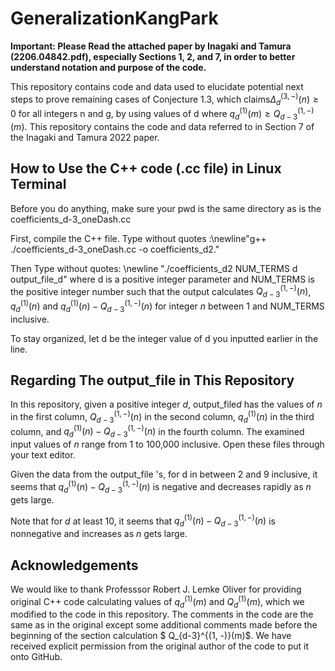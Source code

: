 # GeneralizationKangPark

**Important: Please Read the attached paper by Inagaki and Tamura (2206.04842.pdf), especially Sections 1, 2, and 7,  in order to better understand notation and purpose of the code.**

This repository contains code and data used to elucidate potential next steps to prove remaining cases of Conjecture 1.3, which claims$\Delta_{d}^{(3, -)}(n) \geq 0$ for all integers n and g, by using values of d where $q_d^{(1)}(m) \geq Q_{d-3}^{(1, -)}(m)$. This repository contains the code and data referred to in Section 7 of the Inagaki and Tamura 2022 paper.

## How to Use the C++ code (.cc file) in Linux Terminal

Before you do anything, make sure your pwd is the same directory as is the coefficients\_d\-3\_oneDash.cc

First, compile the C++ file. Type without quotes :\newline"g++ ./coefficients\_d\-3\_oneDash.cc \-o coefficients\_d2."


Then Type without quotes: \newline "./coefficients\_d2 NUM\_TERMS d output\_file\_d" where d is a positive integer parameter and NUM\_TERMS is the positive integer number such that the output calculates $Q_{d-3}^{(1, -)}(n)$, $q_{d}^{(1)}(n)$ and $q_{d}^{(1)}(n) - Q_{d-3}^{(1, -)}(n)$ for integer $n$ between 1 and NUM\_TERMS inclusive.

To stay organized, let d be the integer value of d you inputted earlier in the line.

## Regarding The output\_file in This Repository

In this repository, given a positive integer $d$, output\_file$d$ has the values of $n$ in the first column,
  $Q_{d-3}^{(1, -)}(n)$ in the second column, $q_d^{(1)}(n)$ in the third column, and $q_d^{(1)}(n) - Q_{d-3}^{(1, -)}(n)$ in the fourth column. The examined input values of $n$ range from 1 to 100,000 inclusive. Open these files through your text editor.
  
  Given the data from the output\_file 's, for d
 in between 2 and 9 inclusive, it seems that $q_d^{(1)}(n) - Q_{d-3}^{(1, -)}(n)$ is negative and decreases rapidly as $n$ gets large.

  Note that for $d$ at least 10,
  it seems that $q_d^{(1)}(n) - Q_{d-3}^{(1, -)}(n)$ is nonnegative and increases as $n$ gets large.
  
 ## Acknowledgements
  
  We would like to thank Professsor Robert J. Lemke Oliver for providing original C++ code calculating values of $q_d^{(1)}(m)$ and $Q_{d}^{(1)}(m)$, 
  which we modified to the code in this repository. The comments in the code are the same as in the original except some additional comments made before the beginning of the section calculation $ Q_{d-3}^{(1, -)}(m)$. We have received explicit permission from the original author of the code to put it onto GitHub.
